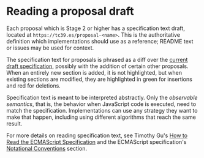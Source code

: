 # Reading a proposal draft

Each proposal which is Stage 2 or higher has a specification text draft, located at `https://tc39.es/proposal-<name>`. This is the authoritative definition which implementations should use as a reference; README text or issues may be used for context.

The specification text for proposals is phrased as a diff over the [current draft specification](https://tc39.es/ecma262), possibly with the addition of certain other proposals. When an entirely new section is added, it is not highlighted, but when existing sections are modified, they are highlighted in green for insertions and red for deletions.

Specification text is meant to be interpreted abstractly. Only the *observable semantics*, that is, the behavior when JavaScript code is executed, need to match the specification. Implementations can use any strategy they want to make that happen, including using different algorithms that reach the same result.

For more details on reading specification text, see Timothy Gu's [How to Read the ECMAScript Specification](https://timothygu.me/es-howto/) and the ECMAScript specification's [Notational Conventions](https://tc39.es/ecma262/#sec-notational-conventions) section.
